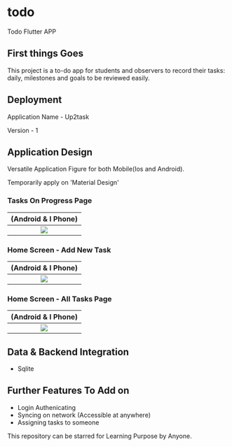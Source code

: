 # todo

Todo Flutter APP

## First things Goes

This project is a to-do app for students and observers to record their tasks: daily, milestones and goals to be reviewed easily.

## Deployment

Application Name - Up2task

Version - 1

## Application Design

Versatile Application Figure for both Mobile(Ios and Android).

Temporarily apply on 'Material Design'

### Tasks On Progress Page

|                        (Android & I Phone)                        |
| :-----------------------------------------------------: |
| <img src="./assets/tasks_on_progress_page/tasks_on_progress_page.png"/> |

### Home Screen - Add New Task

|                          (Android & I Phone)                           |
| :----------------------------------------------------------: |
| <img src="./assets/add_new_task/add_new_task.png" /> |

### Home Screen - All Tasks Page

|                          (Android & I Phone)                           |
| :----------------------------------------------------------: |
| <img src="./assets/all_tasks_page/all_tasks_page.png" /> |

## Data & Backend Integration

* Sqlite

## Further Features To Add on

* Login Authenicating
* Syncing on network (Accessible at anywhere)
* Assigning tasks to someone

This repository can be starred for Learning Purpose by Anyone.
